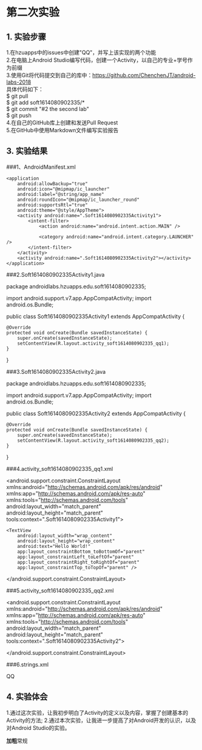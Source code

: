 # 第二次实验 

## 1. 实验步骤
1.在hzuapps中的issues中创建"QQ"，并写上该实现的两个功能  
2.在电脑上Android Studio编写代码，创建一个Activity，以自己的专业+学号作为前缀  
3.使用Git将代码提交到自己的库中：https://github.com/ChenchenJT/android-labs-2018  
具体代码如下：  
$ git pull  
$ git add soft1614080902335/*  
$ git commit "#2 the second lab"  
$ git push  
4.在自己的GitHub库上创建和发送Pull Request  
5.在GitHub中使用Markdown文件编写实验报告  

## 3. 实验结果

###1、AndroidManifest.xml

<?xml version="1.0" encoding="utf-8"?>
<manifest xmlns:android="http://schemas.android.com/apk/res/android"
    package="androidlabs.hzuapps.edu.soft1614080902335">

    <application
        android:allowBackup="true"
        android:icon="@mipmap/ic_launcher"
        android:label="@string/app_name"
        android:roundIcon="@mipmap/ic_launcher_round"
        android:supportsRtl="true"
        android:theme="@style/AppTheme">
        <activity android:name=".Soft1614080902335Activity1">
            <intent-filter>
                <action android:name="android.intent.action.MAIN" />

                <category android:name="android.intent.category.LAUNCHER" />
            </intent-filter>
        </activity>
        <activity android:name=".Soft1614080902335Activity2"></activity>
    </application>

</manifest>

###2.Soft1614080902335Activity1.java

package androidlabs.hzuapps.edu.soft1614080902335;

import android.support.v7.app.AppCompatActivity;
import android.os.Bundle;

public class Soft1614080902335Activity1 extends AppCompatActivity {

    @Override
    protected void onCreate(Bundle savedInstanceState) {
        super.onCreate(savedInstanceState);
        setContentView(R.layout.activity_soft1614080902335_qq1);
    }
}

###3.Soft1614080902335Activity2.java

package androidlabs.hzuapps.edu.soft1614080902335;

import android.support.v7.app.AppCompatActivity;
import android.os.Bundle;

public class Soft1614080902335Activity2 extends AppCompatActivity {

    @Override
    protected void onCreate(Bundle savedInstanceState) {
        super.onCreate(savedInstanceState);
        setContentView(R.layout.activity_soft1614080902335_qq2);
    }
}

###4.activity_soft1614080902335_qq1.xml

<?xml version="1.0" encoding="utf-8"?>
<android.support.constraint.ConstraintLayout xmlns:android="http://schemas.android.com/apk/res/android"
    xmlns:app="http://schemas.android.com/apk/res-auto"
    xmlns:tools="http://schemas.android.com/tools"
    android:layout_width="match_parent"
    android:layout_height="match_parent"
    tools:context=".Soft1614080902335Activity1">

    <TextView
        android:layout_width="wrap_content"
        android:layout_height="wrap_content"
        android:text="Hello World!"
        app:layout_constraintBottom_toBottomOf="parent"
        app:layout_constraintLeft_toLeftOf="parent"
        app:layout_constraintRight_toRightOf="parent"
        app:layout_constraintTop_toTopOf="parent" />

</android.support.constraint.ConstraintLayout>

###5.activity_soft1614080902335_qq2.xml

<?xml version="1.0" encoding="utf-8"?>
<android.support.constraint.ConstraintLayout xmlns:android="http://schemas.android.com/apk/res/android"
    xmlns:app="http://schemas.android.com/apk/res-auto"
    xmlns:tools="http://schemas.android.com/tools"
    android:layout_width="match_parent"
    android:layout_height="match_parent"
    tools:context=".Soft1614080902335Activity2">

</android.support.constraint.ConstraintLayout>

###6.strings.xml

<resources>
   <string name="app_name">QQ</string>
</resources>


## 4. 实验体会
1.通过这次实验，让我初步明白了Activity的定义以及内容，掌握了创建基本的Activity的方法;
2.通过本次实验，让我进一步提高了对Android开发的认识，以及对Android Studio的实验。

**加粗**常规
